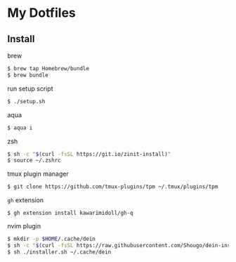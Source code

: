 # My Dotfiles

## Install
brew
```bash
$ brew tap Homebrew/bundle
$ brew bundle
```

run setup script
```bash
$ ./setup.sh
```

aqua
```bash
$ aqua i
```

zsh
```bash
$ sh -c "$(curl -fsSL https://git.io/zinit-install)"
$ source ~/.zshrc
```

tmux plugin manager
```bash
$ git clone https://github.com/tmux-plugins/tpm ~/.tmux/plugins/tpm
```

`gh` extension
```
$ gh extension install kawarimidoll/gh-q
```

nvim plugin
```bash
$ mkdir -p $HOME/.cache/dein
$ sh -c "$(curl -fsSL https://raw.githubusercontent.com/Shougo/dein-installer.vim/master/installer.sh)"
$ sh ./installer.sh ~/.cache/dein
```
